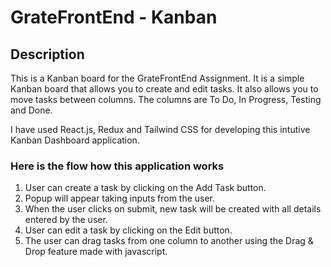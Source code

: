 # GrateFrontEnd - Kanban
## Description
This is a Kanban board for the GrateFrontEnd Assignment. It is a simple Kanban board that allows you to create and edit tasks. It also allows you to move tasks between columns. The columns are To Do, In Progress, Testing and Done. 

I have used React.js, Redux and Tailwind CSS for developing this intutive Kanban Dashboard application.

### Here is the flow how this application works
1. User can create a task by clicking on the Add Task button.
2. Popup will appear taking inputs from the user. 
3. When the user clicks on submit, new task will be created with all details entered by the user.
4. User can edit a task by clicking on the Edit button.
5. The user can drag tasks from one column to another using the Drag & Drop feature made with javascript.